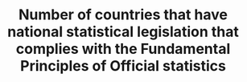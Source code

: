 ---
actual_indicator_available: Existence of national statistical legislation that complies
  with the Fundamental Principles of Official Statistics
computation_units: Yes/no
data_non_statistical: false
goal_meta_link: http://unstats.un.org/sdgs/files/metadata-compilation/Metadata-Goal-17.pdf
graph_title: Does the US have national statistical legislation compliant with the
  Fundamental Principles of Official Statistics?
graph_type: binary
has_metadata: true
indicator: 17.18.2
indicator_name: Number of countries that have national statistical legislation that
  complies with the Fundamental Principles of Official statistics
indicator_sort_order: 17-18-02
indicator_variable: nso_law
layout: indicator
national_geographical_coverage: United States
periodicity: Annual
permalink: /17-18-2/
published: true
reporting_status: complete
sdg_goal: 17
source_active_1: true
source_agency_staff_name_1: Kali Kong (July, 2018)
source_agency_survey_dataset_1: SSP/OIRA/OMB/EOP
source_notes_1: null
source_organisation_1: SSP/OIRA/OMB/EOP
source_title_1: null
source_url_1: https://www.whitehouse.gov/omb/inforeg_statpolicy
target: By 2020, enhance capacity-building support to developing countries, including
  for least developed countries and small island developing States, to increase significantly
  the availability of high-quality, timely and reliable data disaggregated by income,
  gender, age, race, ethnicity, migratory status, disability, geographic location
  and other characteristics relevant in national contexts.
target_id: '17.18'
title: Number of countries that have national statistical legislation that complies
  with the Fundamental Principles of Official statistics
un_custodial_agency: UNSD, PARIS21, Regional Commissions, World Bank
un_designated_tier: '2'
us_method_of_computation: 'This is a dichotomous variable. In the US, several national
  laws providing this coverage are relevant. For coding purposes, we consider three
  most relevant: the Paperwork Reduction Act, which gives authority to the Administrator
  of the Office of Information and Regulatory Affairs to designate a Chief Statistician
  with professional credentials and to designate the responsibility of ensuring official
  national statistics reflect relevance, accuracy, and objectivity. The Confidential
  Information Protection and Statistical Efficiency Act protects the confidentialty
  of information provided for solely statistical purposes. The Information Quality
  Act ensures that the quality of infomration collected is commesurate with its intended
  use and provides a means for the public to challenge (and thereby ensure) the quality
  of information collected.'
variable_description: null
variable_notes: null
---